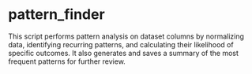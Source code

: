 # pattern_finder
This script performs pattern analysis on dataset columns by normalizing data, identifying recurring patterns, and calculating their likelihood of specific outcomes. It also generates and saves a summary of the most frequent patterns for further review.
